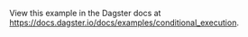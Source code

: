 View this example in the Dagster docs at https://docs.dagster.io/docs/examples/conditional_execution.
